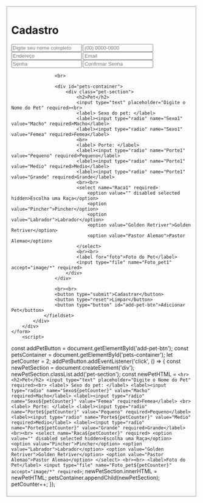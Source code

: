 <!DOCTYPE html>
<html lang="pt-br">
<head>
    <meta charset="UTF-8">
    <meta http-equiv="X-UA-Compatible" content="IE=edge">
    <meta name="viewport" content="width=device-width, initial-scale=1.0">
    <title>Cadastro</title>
    <link rel="shortcut icon" href="img/favicon.ico" type="image/x-icon">
    <link rel="stylesheet" href="css/cadastro.css">
</head>
<body>
    <form>
        <div class="container">
            <div class="cadastro-form">
                <fieldset id="form-fieldset">
                    <h1>Cadastro</h1>
                    <input type="text" placeholder="Digite seu nome completo" required>
                    <input type="tel" placeholder="(00) 0000-0000" required>
                    <input type="text" placeholder="Endereço" required>
                    <input type="email" placeholder="Email" required>
                    <input type="password" placeholder="Senha" required>
                    <input type="password" placeholder="Confirmar Senha" required>
                    
                    <br>

                    <div id="pets-container">
                        <div class="pet-section">
                            <h2>Pet</h2>
                            <input type="text" placeholder="Digite o Nome do Pet" required><br>
                            <label> Sexo do pet: </label>
                            <label><input type="radio" name="Sexo1" value="Macho" required>Macho</label>
                            <label><input type="radio" name="Sexo1" value="Femea" required>Femea</label>
                            <br>
                            <label> Porte: </label>
                            <label><input type="radio" name="Porte1" value="Pequeno" required>Pequeno</label>
                            <label><input type="radio" name="Porte1" value="Medio" required>Medio</label>
                            <label><input type="radio" name="Porte1" value="Grande" required>Grande</label>
                            <br><br>
                            <select name="Raca1" required>
                                <option value="" disabled selected hidden>Escolha uma Raça</option>
                                <option value="Pincher">Pincher</option>
                                <option value="Labrador">Labrador</option>
                                <option value="Golden Retriver">Golden Retriver</option>
                                <option value="Pastor Alemao">Pastor Alemao</option>
                            </select>
                            <br><br>
                            <label for="foto">Foto do Pet</label>
                            <input type="file" name="Foto_pet1" accept="image/*" required>
                        </div>
                    </div>
                    
                    <br><br>
                    <button type="submit">Cadastrar</button>
                    <button type="reset">Limpar</button>
                    <button type="button" id="add-pet-btn">Adicionar Pet</button>
                </fieldset>
            </div>
        </div>
    </form>
        <script>
const addPetButton = document.getElementById('add-pet-btn');
const petsContainer = document.getElementById('pets-container');
let petCounter = 2;
addPetButton.addEventListener('click', () => {
    const newPetSection = document.createElement('div');
    newPetSection.classList.add('pet-section'); 
    const newPetHTML = `
        <hr>
        <h2>Pet</h2>
        <input type="text" placeholder="Digite o Nome do Pet" required><br>
        <label> Sexo do pet: </label>
        <label><input type="radio" name="Sexo${petCounter}" value="Macho" required>Macho</label>
        <label><input type="radio" name="Sexo${petCounter}" value="Femea" required>Femea</label>
        <br>
        <label> Porte: </label>
        <label><input type="radio" name="Porte${petCounter}" value="Pequeno" required>Pequeno</label>
        <label><input type="radio" name="Porte${petCounter}" value="Medio" required>Medio</label>
        <label><input type="radio" name="Porte${petCounter}" value="Grande" required>Grande</label>
        <br><br>
        <select name="Raca${petCounter}" required>
            <option value="" disabled selected hidden>Escolha uma Raça</option>
            <option value="Pincher">Pincher</option>
            <option value="Labrador">Labrador</option>
            <option value="Golden Retriver">Golden Retriver</option>
            <option value="Pastor Alemao">Pastor Alemao</option>
        </select>
        <br><br>
        <label>Foto do Pet</label>
        <input type="file" name="Foto_pet${petCounter}" accept="image/*" required>
    `;
    newPetSection.innerHTML = newPetHTML;
    petsContainer.appendChild(newPetSection);
    petCounter++;
});
    </script>
</body>
</html>
